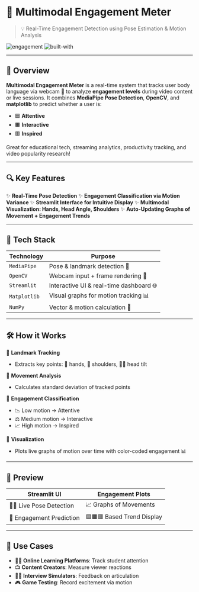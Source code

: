 # 🎥 Multimodal Engagement Meter

> 💡 Real-Time Engagement Detection using Pose Estimation & Motion Analysis

![engagement](https://img.shields.io/badge/AI-ComputerVision-blueviolet?style=flat-square)
![built-with](https://img.shields.io/badge/Built%20With-Streamlit%20%7C%20OpenCV%20%7C%20MediaPipe-lightgrey?style=flat-square)

---

## 🚀 Overview

**Multimodal Engagement Meter** is a real-time system that tracks user body language via webcam 📸 to analyze **engagement levels** during video content or live sessions. It combines **MediaPipe Pose Detection**, **OpenCV**, and **matplotlib** to predict whether a user is:

* 🟦 **Attentive**
* 🟧 **Interactive**
* 🟥 **Inspired**

Great for educational tech, streaming analytics, productivity tracking, and video popularity research!

---

## 🔍 Key Features

✨ **Real-Time Pose Detection**
✨ **Engagement Classification via Motion Variance**
✨ **Streamlit Interface for Intuitive Display**
✨ **Multimodal Visualization: Hands, Head Angle, Shoulders**
✨ **Auto-Updating Graphs of Movement + Engagement Trends**

---

## 🧠 Tech Stack

| Technology   | Purpose                                 |
| ------------ | --------------------------------------- |
| `MediaPipe`  | Pose & landmark detection 🧍            |
| `OpenCV`     | Webcam input + frame rendering 🎥       |
| `Streamlit`  | Interactive UI & real-time dashboard 🌐 |
| `Matplotlib` | Visual graphs for motion tracking 📊    |
| `NumPy`      | Vector & motion calculation 📐          |

---

## 🛠️ How it Works

📌 **Landmark Tracking**

* Extracts key points: 👋 hands, 💪 shoulders, 🧍‍♂️ head tilt

📌 **Movement Analysis**

* Calculates standard deviation of tracked points

📌 **Engagement Classification**

* 📉 Low motion → Attentive
* ⚖️ Medium motion → Interactive
* 📈 High motion → Inspired

📌 **Visualization**

* Plots live graphs of motion over time with color-coded engagement 📊

---

## 📸 Preview

| Streamlit UI              | Engagement Plots           |
| ------------------------- | -------------------------- |
| 🧑‍💻 Live Pose Detection | 📈 Graphs of Movements     |
| 🧠 Engagement Prediction  | 🟦🟧🟥 Based Trend Display |

---

## 🎯 Use Cases

* 🧑‍🏫 **Online Learning Platforms**: Track student attention
* 📺 **Content Creators**: Measure viewer reactions
* 👩‍💻 **Interview Simulators**: Feedback on articulation
* 🎮 **Game Testing**: Record excitement via motion


